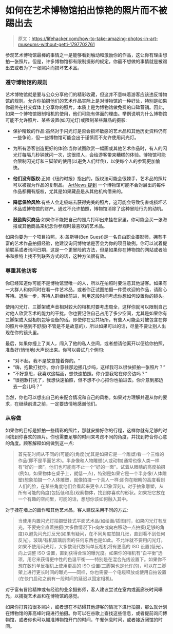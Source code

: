 # 如何在艺术博物馆拍出惊艳的照片而不被踢出去

> 原文：<https://lifehacker.com/how-to-take-amazing-photos-in-art-museums-without-getti-1797702761>

参观艺术博物馆最棒的事情之一是能够看到触动和激励你的作品，这让你有理由想拍一张照片。但是，许多博物馆都有限制摄影的规定，你最不想做的事情就是被踢出去或者为了一张照片而损坏艺术品。



### 遵守博物馆的规则

艺术博物馆就是要与公众分享他们的精彩收藏，但这并不意味着游客应该违反博物馆的规则。允许你拍摄他们的艺术作品实际上是对博物馆的一种好处，特别是如果你最终在社交媒体上分享你的照片，本质上是为博物馆做免费的口碑营销。因此，如果一个博物馆限制相机的使用，他们可能有体面的理由。举例说明为什么博物馆可能不允许照片、某些设置(如闪光灯)或限制某些藏品的摄影:

*   保护精致的作品:虽然对于闪光灯是否会损坏敏感的艺术品和其他历史资料仍有一些争论，但一些博物馆可能会出于谨慎而不允许使用闪光灯。
*   为所有游客创造更好的体验:当你试图欣赏一幅画或其他艺术作品时，有人的闪光灯每隔几秒钟就闪一次，这很烦人，会给游客带来糟糕的体验。博物馆可能会限制闪光灯和三脚架的使用(以避免人们绊倒)，以使每个人的参观更加愉快。
*   **他们没有版权**:正如《纽约时报》指出的，版权法可能会很棘手，艺术品的照片可以被视为作品的复制品。 [ArtNews 提到](http://www.artnews.com/2013/05/13/photography-in-art-museums/) 一个博物馆可能不会对展出的每件作品都拥有版权，尤其是如果藏品是从其他机构借来的。

*   **降低保险风险**:有些人会走极端去获得完美的照片，这可能会导致伤害或损坏艺术品或博物馆的财产。通过不允许拍照，博物馆消除了这种冒险行为的动机。
*   **鼓励购买商品**:如果你不能把自己的照片打印出来挂在家里，你可能会买一张海报或其他商品来纪念你参观时最喜欢的艺术品。

如果你要为一个项目拍照，本·盖斯特(Ben Guest)是一名自由职业摄影师，拥有丰富的艺术作品拍摄经验，他建议询问博物馆是否会为你的项目破例。你可以试着提前联系或者询问日期，这是一个更冒险的方法，但是如果你在博物馆的网站或者脸书和推特上找不到联系方式的话，这种方法很有效。

### 尊重其他访客

你已经知道你可能不是博物馆里唯一的人，所以在拍照时要注意其他游客。如果有一大群人和你同时在看一件艺术品，或者你正试图拍摄一件受欢迎的作品，请耐心等待。退后一步，等待人群继续前进，利用这段时间考虑你想如何设置你的镜头。

使用闪光灯、三脚架或声音相对较大的相机时要考虑周全，这样你就可以限制自己对他人欣赏艺术的能力的干扰。你也要记住自己占用了多少空间，尤其是如果你有三脚架或大型相机包等设备的话。即使你在公共场所，有些人可能会对被包含在你的照片中感到不舒服(不管是不是故意的)，所以如果可以的话，尽量不要让别人出现在你的镜头里。

最后，如果你撞上了某人，闯入了他的私人空间，或者想请他离开以便给你拍照，准备好(悄悄地)大声说出来。你可以尝试几个例句:

*   "对不起，我不是故意撞着你的。"
*   “嗨，抱歉打扰你。你介意往那边挪几步吗，这样我可以很快抓拍一张照片？”
*   “不好意思，我喜欢这幅画，想快速拍照。你介意我站在你旁边吗？”
*   “很抱歉打扰了，我想快速拍照，但不想不小心把你也拍进去。你介意到那边去一会儿吗？”

当然，你也可以想出自己的来配合情况和自己的风格。如果对方理解并遵从你的要求，在继续前进之前，一定要热情地感谢他们。

### 从容做

如果你的目标是抓拍一些精彩的照片，那就安排好你的行程，这样你就有足够的时间找到你喜欢的照片。你也需要足够的时间来考虑不同的角度，并找到符合你心意的角度。顾客解释如何做到这一点:

> 首先花时间从不同的(可能的)角度(尤其是如果它是一个雕塑)看一个三维的作品(即不是平面艺术)。半身像和人物雕塑(人或动物)通常也像人类一样有“好的一面”。他们也可能有不止一个“好的一面”。试着从眼睛的高度拍摄(例如，如果物体在桌子上，就低一点)，特别是如果它是一个半身像/人体雕塑(想象拍摄一个人体雕塑，就像拍摄一个真人一样:即你在眼睛的高度看到人们的脸，在某些角度他们会看起来更令人印象深刻)。对于抽象雕塑，从所有可能的角度(包括低和高)观察物体，找到你喜欢的形状。如果把它放在一个有趣的空间里，可能的话，想想你该如何融入其中。

对于挂在墙上的画作和其他艺术品，客人建议采用不同的方式:

> 当使用内置闪光灯拍摄壁挂式平面艺术品(如绘画/插图)时，如果闪光灯有反光，不要完全直着拍摄(大多数情况下)-向左或向右移动一点拍摄(足够的角度)以避免闪光灯反光(如果有疑问，在不同角度拍摄几张，直到看不到任何反光)。玻璃/有机玻璃后面的任何东西也是如此。不允许就不要用闪光灯。如果不使用闪光灯，大多数现代数码单反相机将有更高的 ISO 设置(低光)。向上调整 ISO 设置，直到获得合理的曝光度。如果你的相机有“白平衡”选项，用它来获得更中性的色温平衡——特别是在混合光线设置下。如果你不想在数码单反相机上使用更高的 ISO 设置(三脚架也是允许的)，可以在三脚架上进行更长时间的曝光——同样，你也需要一个电缆释放或使用自拍设置(在快门启动之前有一段时间的延迟以固定相机)。

对于富有冒险精神或有经验的业余摄影师，客人建议尝试在室内或画廊长时间曝光，以捕捉艺术品和在博物馆的感觉。

如果你打算拍很多照片，或者想在不妨碍其他游客的情况下进行拍摄，那么就计划在博物馆的非高峰时段进行拍摄。你可以在谷歌上查找这些信息，或者提前询问博物馆，或者你也可以瞄准博物馆开门的时间，午餐休息时间，或者接近闭馆的时间。